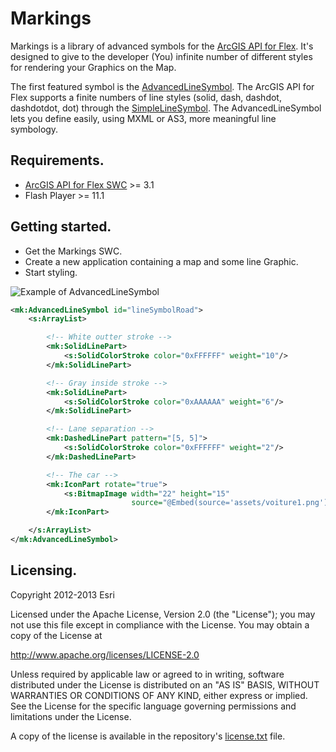 Markings
========

Markings is a library of advanced symbols for the [ArcGIS API for Flex](https://developers.arcgis.com/en/flex/). It's designed to give to the developer (You) infinite number of different styles for rendering your Graphics on the Map.

The first featured symbol is the [AdvancedLineSymbol](http://ycabon.github.io/markings/asdoc/io/github/ycabon/markings/AdvancedLineSymbol.html). The ArcGIS API for Flex supports a finite numbers of line styles (solid, dash, dashdot, dashdotdot, dot) through the [SimpleLineSymbol](https://developers.arcgis.com/en/flex/api-reference/com/esri/ags/symbols/SimpleLineSymbol.html). The AdvancedLineSymbol lets you define easily, using MXML or AS3, more meaningful line symbology.

## Requirements.
* [ArcGIS API for Flex SWC](http://links.esri.com/flex-api/latest-download) >= 3.1
* Flash Player >= 11.1

## Getting started.
* Get the Markings SWC.
* Create a new application containing a map and some line Graphic.
* Start styling.

![Example of AdvancedLineSymbol](https://raw.github.com/ycabon/markings/gh-pages/images/lineRoadSymbol.png "Example of AdvancedLineSymbol")

```XML
<mk:AdvancedLineSymbol id="lineSymbolRoad">
    <s:ArrayList>

        <!-- White outter stroke -->
        <mk:SolidLinePart>
            <s:SolidColorStroke color="0xFFFFFF" weight="10"/>
        </mk:SolidLinePart>

        <!-- Gray inside stroke -->
        <mk:SolidLinePart>
            <s:SolidColorStroke color="0xAAAAAA" weight="6"/>
        </mk:SolidLinePart>

        <!-- Lane separation -->
        <mk:DashedLinePart pattern="[5, 5]">
            <s:SolidColorStroke color="0xFFFFFF" weight="2"/>
        </mk:DashedLinePart>

        <!-- The car -->
        <mk:IconPart rotate="true">
            <s:BitmapImage width="22" height="15"
                           source="@Embed(source='assets/voiture1.png')"/>
        </mk:IconPart>

    </s:ArrayList>
</mk:AdvancedLineSymbol>
```

## Licensing.

Copyright 2012-2013 Esri

Licensed under the Apache License, Version 2.0 (the "License");
you may not use this file except in compliance with the License.
You may obtain a copy of the License at

   http://www.apache.org/licenses/LICENSE-2.0

Unless required by applicable law or agreed to in writing, software
distributed under the License is distributed on an "AS IS" BASIS,
WITHOUT WARRANTIES OR CONDITIONS OF ANY KIND, either express or implied.
See the License for the specific language governing permissions and
limitations under the License.

A copy of the license is available in the repository's [license.txt](https://raw.github.com/ycabon/markings/develop/license.txt) file.
